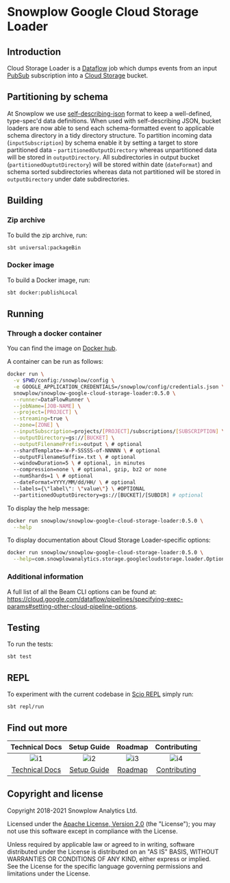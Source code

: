 # Snowplow Google Cloud Storage Loader

## Introduction

Cloud Storage Loader is a [Dataflow][dataflow] job which dumps events from an input
[PubSub][pubsub] subscription into a [Cloud Storage][storage] bucket.

## Partitioning by schema

At Snowplow we use [self-describing-json][self-describing-json] format to keep a well-defined, type-spec'd data definitions. When used with self-describing JSON, bucket loaders are now able to send each schema-formatted event to applicable schema directory in a tidy directory structure.
To partition incoming data (`inputSubscription`) by schema enable it by setting a target to store partitioned data - `partitionedOutputDirectory` whereas unpartitioned data will be stored in `outputDirectory`. All subdirectories in output bucket (`partitionedOuptutDirectory`) will be stored within date (`dateFormat`) and schema sorted subdirectories whereas data not partitioned will be stored in `outputDirectory` under date subdirectories.

## Building

### Zip archive

To build the zip archive, run:

```bash
sbt universal:packageBin
```

### Docker image

To build a Docker image, run:

```bash
sbt docker:publishLocal
```

## Running

### Through a docker container

You can find the image on [Docker hub][docker-hub].

A container can be run as follows:

```bash
docker run \
  -v $PWD/config:/snowplow/config \
  -e GOOGLE_APPLICATION_CREDENTIALS=/snowplow/config/credentials.json \ # if running outside GCP
  snowplow/snowplow-google-cloud-storage-loader:0.5.0 \
  --runner=DataFlowRunner \
  --jobName=[JOB-NAME] \
  --project=[PROJECT] \
  --streaming=true \
  --zone=[ZONE] \
  --inputSubscription=projects/[PROJECT]/subscriptions/[SUBSCRIPTION] \
  --outputDirectory=gs://[BUCKET] \
  --outputFilenamePrefix=output \ # optional
  --shardTemplate=-W-P-SSSSS-of-NNNNN \ # optional
  --outputFilenameSuffix=.txt \ # optional
  --windowDuration=5 \ # optional, in minutes
  --compression=none \ # optional, gzip, bz2 or none
  --numShards=1 \ # optional
  --dateFormat=YYYY/MM/dd/HH/ \ # optional
  --labels={\"label\": \"value\"} \ #OPTIONAL
  --partitionedOuptutDirectory=gs://[BUCKET]/[SUBDIR] # optional
```

To display the help message:

```bash
docker run snowplow/snowplow-google-cloud-storage-loader:0.5.0 \
  --help
```

To display documentation about Cloud Storage Loader-specific options:

```bash
docker run snowplow/snowplow-google-cloud-storage-loader:0.5.0 \
  --help=com.snowplowanalytics.storage.googlecloudstorage.loader.Options
```

### Additional information

A full list of all the Beam CLI options can be found at:
https://cloud.google.com/dataflow/pipelines/specifying-exec-params#setting-other-cloud-pipeline-options.

## Testing

To run the tests:

```
sbt test
```

## REPL

To experiment with the current codebase in [Scio REPL](https://github.com/spotify/scio/wiki/Scio-REPL)
simply run:

```
sbt repl/run
```

## Find out more

| Technical Docs              | Setup Guide           | Roadmap               | Contributing                  |
|:---------------------------:|:---------------------:|:---------------------:|:-----------------------------:|
| ![i1][techdocs-image]      | ![i2][setup-image]   | ![i3][roadmap-image] | ![i4][contributing-image]    |
| [Technical Docs][techdocs] | [Setup Guide][setup] | [Roadmap][roadmap]   | [Contributing][contributing] |

## Copyright and license

Copyright 2018-2021 Snowplow Analytics Ltd.

Licensed under the [Apache License, Version 2.0][license] (the "License");
you may not use this software except in compliance with the License.

Unless required by applicable law or agreed to in writing, software
distributed under the License is distributed on an "AS IS" BASIS,
WITHOUT WARRANTIES OR CONDITIONS OF ANY KIND, either express or implied.
See the License for the specific language governing permissions and
limitations under the License.

[pubsub]: https://cloud.google.com/pubsub/
[storage]: https://cloud.google.com/storage/
[dataflow]: https://cloud.google.com/dataflow/
[self-describing-json]: https://snowplowanalytics.com/blog/2014/05/15/introducing-self-describing-jsons/

[docker-hub]: https://hub.docker.com/r/snowplow/snowplow-google-cloud-storage-loader

[license]: http://www.apache.org/licenses/LICENSE-2.0

[techdocs-image]: https://d3i6fms1cm1j0i.cloudfront.net/github/images/techdocs.png
[setup-image]: https://d3i6fms1cm1j0i.cloudfront.net/github/images/setup.png
[roadmap-image]: https://d3i6fms1cm1j0i.cloudfront.net/github/images/roadmap.png
[contributing-image]: https://d3i6fms1cm1j0i.cloudfront.net/github/images/contributing.png

[techdocs]: https://docs.snowplowanalytics.com/docs/pipeline-components-and-applications/loaders-storage-targets/google-cloud-storage-loader/
[setup]: https://docs.snowplowanalytics.com/docs/getting-started-on-snowplow-open-source/setup-snowplow-on-gcp/setup-google-cloud-storage-gcs-destination/
[roadmap]: https://github.com/snowplow/enrich/issues
[contributing]: https://docs.snowplowanalytics.com/docs/contributing/
